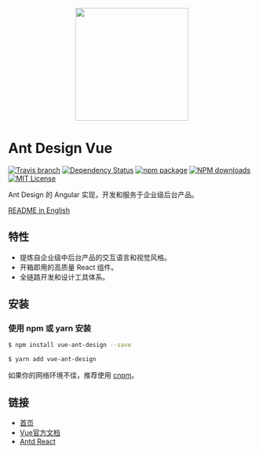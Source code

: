 <p align="center">
  <a href="https://vuecomponent.github.io/ant-design/">
    <img width="230" src="https://gw.alipayobjects.com/zos/rmsportal/KDpgvguMpGfqaHPjicRK.svg">
  </a>
</p>

# Ant Design Vue
[![Travis branch](https://img.shields.io/travis/vueComponent/ant-design/master.svg?style=flat-square)](https://travis-ci.org/vueComponent/ant-design)
[![Dependency Status](https://beta.gemnasium.com/badges/github.com/vueComponent/ant-design.svg)](https://beta.gemnasium.com/projects/github.com/vueComponent/ant-design)
[![npm package](https://img.shields.io/npm/v/vue-ant-design/next.svg?style=flat-square)](https://www.npmjs.org/package/vue-ant-design)
[![NPM downloads](http://img.shields.io/npm/dm/vue-ant-design.svg?style=flat-square)](https://npmjs.org/package/ant-design)
[![MIT License](https://img.shields.io/github/license/mashape/apistatus.svg)](https://www.npmjs.com/package/vue-ant-design)


Ant Design 的 Angular 实现，开发和服务于企业级后台产品。


[README in English](README.md)

## 特性

- 提炼自企业级中后台产品的交互语言和视觉风格。
- 开箱即用的高质量 React 组件。
- 全链路开发和设计工具体系。 

## 安装

### 使用 npm 或 yarn 安装

```bash
$ npm install vue-ant-design --save
```

```bash
$ yarn add vue-ant-design
```

如果你的网络环境不佳，推荐使用 [cnpm](https://github.com/cnpm/cnpm)。


## 链接

- [首页](https://vuecomponent.github.io/ant-design/)
- [Vue官方文档](https://cn.vuejs.org/)
- [Antd React](http://ant.design/)

